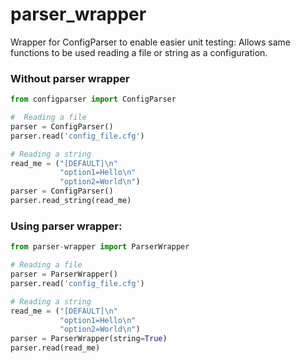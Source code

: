 # parser_wrapper
Wrapper for ConfigParser to enable easier unit testing: Allows same functions to be used reading a file or string as a configuration.

### Without parser wrapper

```python
from configparser import ConfigParser

#  Reading a file
parser = ConfigParser()
parser.read('config_file.cfg')

# Reading a string
read_me = ("[DEFAULT]\n"
           "option1=Hello\n"
           "option2=World\n")
parser = ConfigParser()
parser.read_string(read_me)
```

### Using parser wrapper:

```python
from parser-wrapper import ParserWrapper

# Reading a file
parser = ParserWrapper()
parser.read('config_file.cfg')

# Reading a string
read_me = ("[DEFAULT]\n"
           "option1=Hello\n"
           "option2=World\n")
parser = ParserWrapper(string=True)
parser.read(read_me)
```

